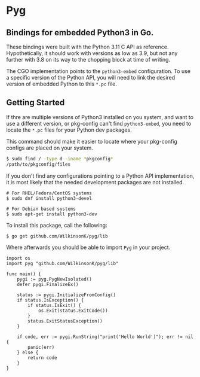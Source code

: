 # Pyg #
Bindings for embedded Python3 in Go.
---

These bindings were built with the Python 3.11 C API as reference.
Hypothetically, it should work with versions as low as 3.9, but not any further
with 3.8 on its way to the chopping block at time of writing.

The CGO implementation points to the `python3-embed` configuration. To use a
specific version of the Python API, you will need to link the desired version
of embedded Python to this `*.pc` file.

## Getting Started ##
If thre are multiple versions of Python3 installed on you system, and want
to use a different version, or pkg-config can't find `python3-embed`, you need
to locate the `*.pc` files for your Python dev packages.

This command should make it easier to locate where your pkg-config configs are
placed on your system.
```bash
$ sudo find / -type d -iname *pkgconfig*
/path/to/pkgconfig/files
```

If you don't find any configurations pointing to a Python API implementation, it
is most likely that the needed development packages are not installed.
```base
# For RHEL/Fedora/CentOS systems
$ sudo dnf install python3-devel

# For Debian based systems
$ sudo apt-get install python3-dev
```

To install this package, call the following:
```bash
$ go get github.com/WilkinsonK/pyg/lib
```

Where afterwards you should be able to import `Pyg` in your project.
```golang
import os
import pyg "github.com/WilkinsonK/pyg/lib"

func main() {
    pygi := pyg.PygNewIsolated()
    defer pygi.FinalizeEx()

    status := pygi.InitializeFromConfig()
    if status.IsException() {
		if status.IsExit() {
			os.Exit(status.ExitCode())
		}
		status.ExitStatusException()
	}

    if code, err := pygi.RunString("print('Hello World')"); err != nil {
        panic(err)
    } else {
        return code
    }
}
```
